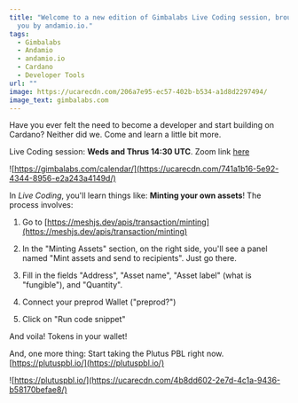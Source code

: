 ```yaml
---
title: "Welcome to a new edition of Gimbalabs Live Coding session, brought to
  you by andamio.io."
tags:
  - Gimbalabs
  - Andamio
  - andamio.io
  - Cardano
  - Developer Tools
url: ""
image: https://ucarecdn.com/206a7e95-ec57-402b-b534-a1d8d2297494/
image_text: gimbalabs.com
---
```


Have you ever felt the need to become a developer and start building on Cardano? Neither did we. Come and learn a little bit more.

Live Coding session: **Weds and Thrus 14:30 UTC**. Zoom link [here](https://gimbalabs.com/calendar)

  
![https://gimbalabs.com/calendar/](https://ucarecdn.com/741a1b16-5e92-4344-8956-e2a243a4149d/)

In _Live Coding_, you'll learn things like: **Minting your own assets**! The process involves:

1.  Go to [https://meshjs.dev/apis/transaction/minting](https://meshjs.dev/apis/transaction/minting)
    
2.  In the "Minting Assets" section, on the right side, you'll see a panel named "Mint assets and send to recipients". Just go there.
    
3.  Fill in the fields "Address", "Asset name", "Asset label" (what is "fungible"), and "Quantity".
    
4.  Connect your preprod Wallet ("preprod?")
    
5.  Click on "Run code snippet"


And voila! Tokens in your wallet!

And, one more thing: Start taking the Plutus PBL right now. [https://plutuspbl.io/](https://plutuspbl.io/)

  
![https://plutuspbl.io/](https://ucarecdn.com/4b8dd602-2e7d-4c1a-9436-b58170befae8/)
